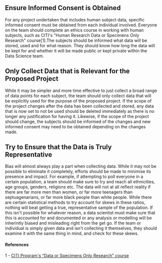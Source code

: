 ## Ensure Informed Consent is Obtained

For any project undertaken that includes human subject data, specific informed consent must be obtained from each individual involved. Everyone on the team should complete an ethics course in working with human subjects, such as CITI's "Human Research Data or Specimens Only Research" course[1].The subjects should be informed what data will be stored, used and for what reason. They should know how long the data will be kept for and whether it will be made public or kept private within the Data Science team. 

## Only Collect Data that is Relevant for the Proposed Project

While it may be simpler and more time effective to just collect a broad range of data points for each subject, the team should only collect data that will be explicitly used for the purpose of the proposed project. If the scope of the project changes after the data has been collected and stored, any data that is now set to not be used should be deleted immediately as there is no longer any justification for having it. Likewise, if the scope of the project should change, the subjects should be informed of the changes and new informed consent may need to be obtained depending on the changes made.

## Try to Ensure that the Data is Truly Representative

Bias will almost always play a part when collecting data. While it may not be possible to eliminate it completely, efforts should be made to minimise its presence and impact. For example, if attempting to poll everyone in a certain population, a team should make sure to try and reach all ethnicities, age groups, genders, religions etc. The data will not at all reflect reality if there are far more men than women, or far more teenagers than septuagenarians, or far more black people than white people. While there are certain statistical methods to try account for skews in these ratios, nothing will beat getting a true, representative sample of the population. If this isn't possible for whatever reason, a data scientist must make sure that this is accounted for and documented or any analysis or modelling will be inherintly biased and misleading right from the get go. If the team or individual is simply given data and isn't collecting it themselves, they should examine it with the same thing in mind, and check for these skews.

#### References

1 - [CITI Program's “Data or Specimens Only Research” course](https://www.citiprogram.org/index.cfm?pageID=154&icat=0&ac=0)
